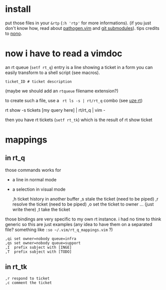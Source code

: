 # install

put those files in your `&rtp` (`:h 'rtp'` for more informations).
(if you just don't know how, read about
[pathogen.vim](https://github.com/tpope/vim-pathogen) and
[git submodules](http://git-scm.com/book/en/Git-Tools-Submodules)).
tips credits to [nono](https://github.com/agrausem). 

# now i have to read a vimdoc

an rt queue (`setf rt_q`) entry is a line showing a ticket in a form you can
easily transform to a shell script (see macros).

    ticket_ID # ticket description 

(maybe we should add an `rtqueue` filename extension?) 

to create such a file, use a ` rt ls -s | rt/rt_q` combo
(see [uze rt](https://github.com/eiro/uze/blob/master/rt))

   rt show -s tickets [my query here] | rt/rt_q | vim -  

then you have rt tickets (`setf rt_tk`) which is the result
of rt show ticket

# mappings 

## in rt_q 

those commands works for

* a line in normal mode
* a selection in visual mode 

    ,h ticket history in another buffer 
    ,s stale the ticket (need to be piped)
    ,r resolve the ticket (need to be piped)
    ,o set the ticket to owner ... (just write there) 
    ,t take the ticket

those bindings are very specific to my own rt instance. i had no time to think
generic so this are just examples (any idea to have them on a separated file?
something like `:so ~/.vim/rt_q_mappings.vim` ?)  

    ,qi set owner=nobody queue=infra
    ,qs set owner=nobody queue=support
    ,I  prefix subject with [INGE]
    ,T  prefix subject with [TODO]

## in rt_tk

    ,r respond to ticket
    ,c comment the ticket

